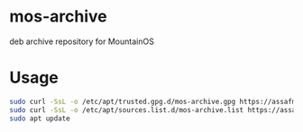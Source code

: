# mos-archive
deb archive repository for MountainOS

# Usage

```bash
sudo curl -SsL -o /etc/apt/trusted.gpg.d/mos-archive.gpg https://assafmo.github.io/ppa/ubuntu/KEY.gpg
sudo curl -SsL -o /etc/apt/sources.list.d/mos-archive.list https://assafmo.github.io/ppa/ubuntu/mos-archive.list
sudo apt update
```
